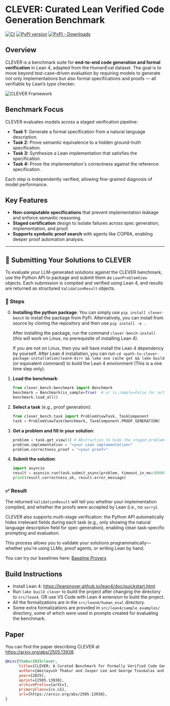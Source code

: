 # CLEVER: Curated Lean Verified Code Generation Benchmark

[![CI](https://github.com/trishullab/clever/actions/workflows/lean_action_ci.yml/badge.svg)](https://github.com/trishullab/clever/actions/workflows/lean_action_ci.yml)
[![PyPI version](https://badge.fury.io/py/clever-bench.svg)](https://badge.fury.io/py/clever-bench)
[![PyPI - Downloads](https://img.shields.io/pypi/dm/clever-bench)](https://pypi.org/project/clever-bench/)

## Overview

CLEVER is a benchmark suite for **end-to-end code generation and formal verification** in Lean 4, adapted from the HumanEval dataset. The goal is to move beyond test-case-driven evaluation by requiring models to generate not only implementations but also formal specifications and proofs — all verifiable by Lean’s type checker.

![CLEVER Framework](img-clever-overview.png)

## Benchmark Focus

CLEVER evaluates models across a staged verification pipeline:

- **Task 1:** Generate a formal specification from a natural language description.
- **Task 2:** Prove semantic equivalence to a hidden ground-truth specification.
- **Task 3:** Synthesize a Lean implementation that satisfies the specification.
- **Task 4:** Prove the implementation's correctness against the reference specification.

Each step is independently verified, allowing fine-grained diagnosis of model performance.

## Key Features

- **Non-computable specifications** that prevent implementation leakage and enforce semantic reasoning.
- **Staged certification** design to isolate failures across spec generation, implementation, and proof.
- **Supports symbolic proof search** with agents like COPRA, enabling deeper proof automation analysis.

---

## 🚀 Submitting Your Solutions to CLEVER

To evaluate your LLM-generated solutions against the CLEVER benchmark, use the Python API to package and submit them as `LeanProblemView` objects. Each submission is compiled and verified using Lean 4, and results are returned as structured `ValidationResult` objects.

### 🔧 Steps

0. **Installing the python package**:
   You can simply use `pip install clever-bench` to install the package from PyPi.
   Alternatively, you can install from source by cloning the repository and then use `pip install -e .` 
   
   After installing the package, run the command `clever-bench-install` (this will work on Linux, no prerequisite of installing Lean 4).

   If you are not on Linux, then you will have install the Lean 4 dependency by yourself. After Lean 4 installation, you can run `cd <path-to-clever-package-installation/lean4-dir> && lake exe cache get && lake build` (or equivalent command) to build the Lean 4 environment (This is a one time step only).

1. **Load the benchmark**:
   ```python
   from clever_bench.benchmark import Benchmark
   benchmark = Benchmark(is_sample=True)  # or is_sample=False for actual HumanEval problems in `src/lean4/human_eval`
   benchmark.load_all()
   ```

2. **Select a task** (e.g., proof generation):
   ```python
   from clever_bench.task import ProblemViewTask, TaskComponent
   task = ProblemViewTask(benchmark, TaskComponent.PROOF_GENERATION)
   ```

3. **Get a problem and fill in your solution**:
   ```python
   problem = task.get_view(3) # Abstraction to hide the staged problem details and only show relevant fields for the selected task for problem with id 3
   problem.implementation = "<your Lean implementation>"
   problem.correctness_proof = "<your proof>"
   ```

4. **Submit the solution**:
   ```python
   import asyncio
   result = asyncio.run(task.submit_async(problem, timeout_in_ms=30000))
   print(result.correctness_ok, result.error_message)
   ```

### ✅ Result

The returned `ValidationResult` will tell you whether your implementation compiled, and whether the proofs were accepted by Lean (i.e., no `sorry`).

CLEVER also supports multi-stage verification: the Python API automatically hides irrelevant fields during each task (e.g., only showing the natural language description field for spec generation), enabling clean task-specific prompting and evaluation.

This process allows you to validate your solutions programmatically—whether you're using LLMs, proof agents, or writing Lean by hand.

You can try our baselines here: [Baseline Provers](https://github.com/trishullab/clever-prover)


## Build Instructions
- Install Lean 4: https://leanprover.github.io/lean4/doc/quickstart.html
- Run `lake build clever` to build the project after changing the directory to `src/lean4`. OR use VS Code with Lean 4 extension to build the project.
- All the formalizations are in the `src/lean4/human_eval` directory.
- Some extra formalizations are provided in `src/lean4/sample_examples/` directory, some of which were used in prompts created for evaluating the benchmark.

## Paper

You can find the paper describing CLEVER at https://arxiv.org/abs/2505.13938.
```bibtex
@misc{thakur2025clever,
      title={CLEVER: A Curated Benchmark for Formally Verified Code Generation}, 
      author={Amitayush Thakur and Jasper Lee and George Tsoukalas and Meghana Sistla and Matthew Zhao and Stefan Zetzsche and Greg Durrett and Yisong Yue and Swarat Chaudhuri},
      year={2025},
      eprint={2505.13938},
      archivePrefix={arXiv},
      primaryClass={cs.LG},
      url={https://arxiv.org/abs/2505.13938}, 
}
```
